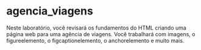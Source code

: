 # agencia_viagens
Neste laboratório, você revisará os fundamentos do HTML criando uma página web para uma agência de viagens. Você trabalhará com imagens, o figureelemento, o figcaptionelemento, o anchorelemento e muito mais.
